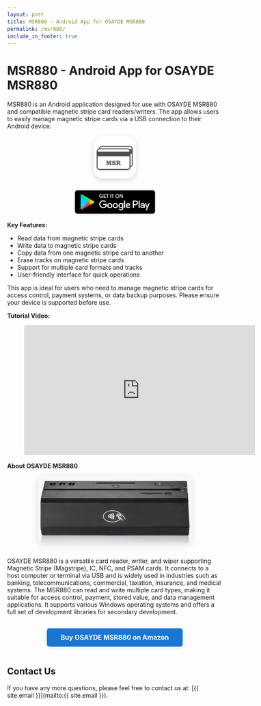 ```yaml
---
layout: post
title: MSR880 - Android App for OSAYDE MSR880
permalink: /msr880/
include_in_footer: true
---
```


# MSR880 - Android App for OSAYDE MSR880

MSR880 is an Android application designed for use with OSAYDE MSR880 and compatible magnetic stripe card readers/writers. The app allows users to easily manage magnetic stripe cards via a USB connection to their Android device.

<p align="center">
  <img src="/assets/icon.png" alt="MSR880 icon" style="height:100px; border-radius:22.5%; box-shadow:0 4px 12px rgba(0,0,0,0.15); margin-bottom:16px;" />
  <br/>
  <a href="https://play.google.com/store/apps/details?id=net.easymsr.osayde.usb&referrer=utm_source%3Deasymsrnet%26utm_medium%3Dorganic" target="_blank" rel="noopener noreferrer">
    <img src="/assets/google-play-badge.svg" alt="Get it on Google Play" style="height:56px; margin-top:8px;" />
  </a>
</p>

**Key Features:**
- Read data from magnetic stripe cards
- Write data to magnetic stripe cards
- Copy data from one magnetic stripe card to another
- Erase tracks on magnetic stripe cards
- Support for multiple card formats and tracks
- User-friendly interface for quick operations

This app is ideal for users who need to manage magnetic stripe cards for access control, payment systems, or data backup purposes. Please ensure your device is supported before use.

**Tutorial Video:**
<figure class="video-container">
  <iframe width="540" height="303" src="https://www.youtube.com/embed/HA-KohX0qPg?si=NDgk05-xS2c8tknW" frameborder="0" allowfullscreen="true"> </iframe>
</figure>

**About OSAYDE MSR880**

<p align="center">
  <img src="/assets/msr880.jpg" alt="OSAYDE MSR880 Product Photo" style="max-width:360px; border-radius:12px; box-shadow:0 4px 16px rgba(0,0,0,0.12); margin-bottom:16px;" />
</p>

OSAYDE MSR880 is a versatile card reader, writer, and wiper supporting Magnetic Stripe (Magstripe), IC, NFC, and PSAM cards. It connects to a host computer or terminal via USB and is widely used in industries such as banking, telecommunications, commercial, taxation, insurance, and medical systems. The MSR880 can read and write multiple card types, making it suitable for access control, payment, stored value, and data management applications. It supports various Windows operating systems and offers a full set of development libraries for secondary development.

<p align="center">
  <a href="https://amzn.to/4kMydzQ" target="_blank" rel="noopener noreferrer" style="display:inline-block; background:#1976d2; color:#fff; font-size:1.1em; font-weight:bold; padding:12px 32px; border-radius:6px; text-decoration:none; margin:16px 0; box-shadow:0 2px 8px rgba(25,118,210,0.15);">
    Buy OSAYDE MSR880 on Amazon
  </a>
</p>

## Contact Us
If you have any more questions, please feel free to contact us at: [{{ site.email }}](mailto:{{ site.email }}).
